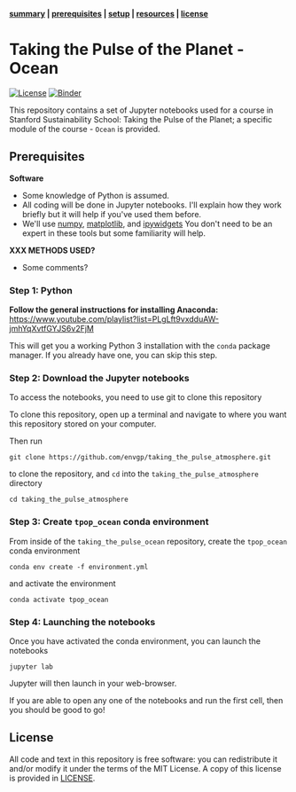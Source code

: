 
**[summary](#summary) | [prerequisites](#prerequisites) | [setup](#setup) | [resources](#resources) | [license](#license)**
# Taking the Pulse of the Planet - Ocean
[![License](https://img.shields.io/github/license/envgp/taking_the_pulse_ocean.svg)](https://github.com/envgp/taking_the_pulse_ocean/blob/main/LICENSE)
[![Binder](https://mybinder.org/badge_logo.svg)](https://mybinder.org/v2/gh/envgp/taking_the_pulse_ocean/HEAD?labpath=.%2Fnotebooks)

This repository contains a set of Jupyter notebooks used for a course in Stanford Sustainability School: Taking the Pulse of the Planet; a specific module of the course - `Ocean` is provided.



## Prerequisites

**Software**

* Some knowledge of Python is assumed.
* All coding will be done in Jupyter notebooks. I'll explain how they work
  briefly but it will help if you've used them before.
* We'll use [numpy](https://numpy.org/), [matplotlib](https://matplotlib.org/), and
  [ipywidgets](https://ipywidgets.readthedocs.io/)
  You don't need to be an expert in these tools but some familiarity will help.

**XXX METHODS USED?**
* Some comments?

### Step 1: Python

**Follow the general instructions for installing Anaconda:** https://www.youtube.com/playlist?list=PLgLft9vxdduAW-jmhYqXvtfGYJS6v2FjM

This will get you a working Python 3 installation with the `conda` package
manager. If you already have one, you can skip this step.

### Step 2: Download the Jupyter notebooks

To access the notebooks, you need to use git to clone this repository

To clone this repository, open up a terminal and navigate to where you want this repository stored on your computer.

Then run
```
git clone https://github.com/envgp/taking_the_pulse_atmosphere.git
```
to clone the repository, and `cd` into the `taking_the_pulse_atmosphere` directory
```
cd taking_the_pulse_atmosphere
```

### Step 3: Create `tpop_ocean` conda environment

From inside of the `taking_the_pulse_ocean` repository, create the `tpop_ocean` conda environment
```
conda env create -f environment.yml
```
and activate the environment
```
conda activate tpop_ocean
```

### Step 4: Launching the notebooks

Once you have activated the conda environment, you can launch the notebooks
```
jupyter lab
```
Jupyter will then launch in your web-browser.

If you are able to open any one of the notebooks and run the first cell, then you should be good to go!

## License

All code and text in this repository is free software: you can redistribute it and/or
modify it under the terms of the MIT License.
A copy of this license is provided in [LICENSE](LICENSE).
